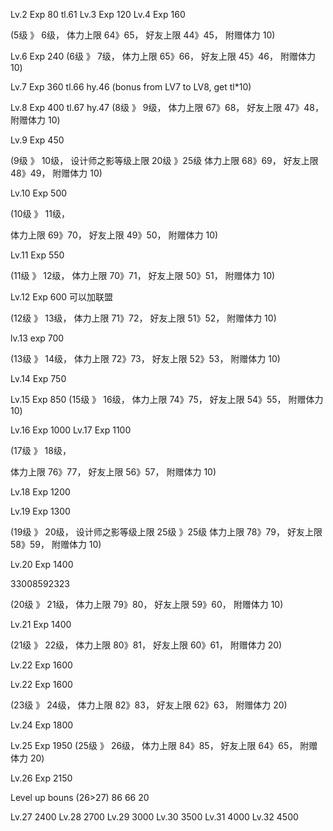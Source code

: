 Lv.2 Exp 80 tl.61
Lv.3 Exp 120
Lv.4 Exp 160

(5级 》 6级， 
体力上限 64》65， 好友上限 44》45，
附赠体力 10)


Lv.6 Exp 240
(6级 》 7级， 
体力上限 65》66， 好友上限 45》46，
附赠体力 10)


Lv.7 Exp 360 tl.66 hy.46
 (bonus from LV7 to LV8, get tl*10)

Lv.8 Exp 400 tl.67 hy.47
(8级 》 9级， 
体力上限 67》68， 好友上限 47》48，
附赠体力 10)


Lv.9 Exp 450


(9级 》 10级， 
设计师之影等级上限 20级 》25级
体力上限 68》69， 好友上限 48》49，
附赠体力 10)


Lv.10 Exp 500


(10级 》 11级， 

体力上限 69》70， 好友上限 49》50， 
附赠体力 10)

Lv.11 Exp 550

(11级 》 12级， 
体力上限 70》71， 好友上限 50》51， 
附赠体力 10)

Lv.12  Exp 600   可以加联盟


(12级 》 13级， 
体力上限 71》72， 好友上限 51》52， 
附赠体力 10)

lv.13 exp 700

(13级 》 14级， 
体力上限 72》73， 好友上限 52》53， 
附赠体力 10)


Lv.14 Exp 750




Lv.15 Exp 850
(15级 》 16级， 
体力上限 74》75， 好友上限 54》55， 
附赠体力 10)




Lv.16 Exp 1000
Lv.17 Exp 1100


(17级 》 18级， 

体力上限 76》77， 好友上限 56》57， 
附赠体力 10)

Lv.18 Exp 1200

Lv.19 Exp 1300

(19级 》 20级， 
设计师之影等级上限 25级 》25级
体力上限 78》79， 好友上限 58》59， 
附赠体力 10)





Lv.20 Exp 1400

33008592323

(20级 》 21级， 
体力上限 79》80， 好友上限 59》60， 
附赠体力 10)

Lv.21 Exp 1400





(21级 》 22级， 
体力上限 80》81， 好友上限 60》61， 
附赠体力 20)

Lv.22 Exp 1600


Lv.22 Exp 1600

(23级 》 24级， 
体力上限 82》83， 好友上限 62》63， 
附赠体力 20)


Lv.24 Exp 1800


Lv.25 Exp 1950
(25级 》 26级， 体力上限 84》85， 好友上限 64》65， 附赠体力 20)


Lv.26 Exp 2150

Level up bouns  (26>27)
86 66
20

Lv.27 2400
Lv.28 2700
Lv.29 3000
Lv.30 3500
Lv.31 4000
Lv.32 4500














